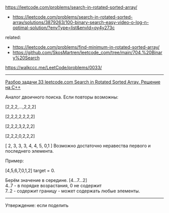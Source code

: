 https://leetcode.com/problems/search-in-rotated-sorted-array/
- https://leetcode.com/problems/search-in-rotated-sorted-array/solutions/3879263/100-binary-search-easy-video-o-log-n-optimal-solution/?envType=list&envId=oy4y273c

related:  
- https://leetcode.com/problems/find-minimum-in-rotated-sorted-array/
- https://github.com/SkosMartren/leetcode_com/tree/main/704.%20Binary%20Search

https://walkccc.me/LeetCode/problems/0033/

___________________

[Разбор задачи 33 leetcode.com Search in Rotated Sorted Array. Решение на C++](https://www.youtube.com/watch?v=Xh4RMdN2eec)

Аналог двоичного поиска.
Если повторы возможны:

[2,2,2,...,2,2,2]


[2,2,2,2,2,2,2]

[2,2,2,3,2,2,2]

[2,2,2,0,2,2,2]

[ 2, 3, 3, 3, 4, 4, 5, 0,1 ]
Возможно достаточно неравества первого и последнего элемента.

Пример: 

[4,5,6,7,0,1,2] target = 0.

Берём значение в середине. [4...7...2]  
4..7 - в порядке возрастания, 0 не содержит  
7..2 - содержит границу - может содержать любые элементы.  

___________________

Утверждение: если поделить 

